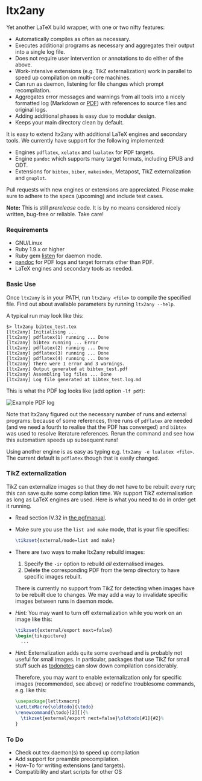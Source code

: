 ltx2any
=======

Yet another LaTeX build wrapper, with one or two nifty features:

 * Automatically compiles as often as necessary.
 * Executes additional programs as necessary and aggregates their output into
   a single log file.
 * Does not require user intervention or annotations to do either of the above.
 * Work-intensive extensions (e.g. TikZ externalization) work in parallel to
   speed up compilation on multi-core machines.
 * Can run as daemon, listening for file changes which prompt recompilation.
 * Aggregates error messages and warnings from all tools into a nicely formatted 
   log (Markdown or [PDF](https://f.cloud.github.com/assets/1488534/937836/3e58c1e4-00ec-11e3-961c-9166c9c8d3c2.png)) 
   with references to source files and original logs.
 * Adding additional phases is easy due to modular design.
 * Keeps your main directory clean by default.
 
It is easy to extend ltx2any with additional LaTeX engines and secondary tools.
We currently have support for the following implemented:

 * Engines `pdflatex`, `xelatex` and `lualatex` for PDF targets.
 * Engine `pandoc` which supports many target formats, including EPUB and ODT.
 * Extensions for `bibtex`, `biber`, `makeindex`, Metapost, TikZ externalization and `gnuplot`.
 
Pull requests with new engines or extensions are appreciated. Please make sure
to adhere to the specs (upcoming) and include test cases.

**Note:** This is still *prerelease* code. It is by no means considered nicely written, 
bug-free or reliable. Take care!

### Requirements ###

 * GNU/Linux
 * Ruby 1.9.x or higher
 * Ruby gem [listen](https://github.com/guard/listen) for daemon mode.
 * [pandoc](https://github.com/jgm/pandoc) for PDF logs and target formats other than PDF.
 * LaTeX engines and secondary tools as needed.

### Basic Use ###

Once `ltx2any` is in your PATH, run `ltx2any <file>` to compile the specified file.
Find out about available parameters by running `ltx2any --help`.

A typical run may look like this:

```
$> ltx2any bibtex_test.tex 
[ltx2any] Initialising ...
[ltx2any] pdflatex(1) running ... Done
[ltx2any] bibtex running ... Error
[ltx2any] pdflatex(2) running ... Done
[ltx2any] pdflatex(3) running ... Done
[ltx2any] pdflatex(4) running ... Done
[ltx2any] There were 1 error and 3 warnings.
[ltx2any] Output generated at bibtex_test.pdf
[ltx2any] Assembling log files ... Done
[ltx2any] Log file generated at bibtex_test.log.md
```

This is what the PDF log looks like (add option `-lf pdf`):

![Example PDF log](https://f.cloud.github.com/assets/1488534/937836/3e58c1e4-00ec-11e3-961c-9166c9c8d3c2.png)

Note that ltx2any figured out the necessary number of runs and external programs: 
because of some references, three runs of `pdflatex` are needed (and we 
need a fourth to realise that the PDF has converged) and `bibtex` was
used to resolve literature references.
Rerun the command and see how this automatism speeds up subsequent runs!

Using another engine is as easy as typing e.g. `ltx2any -e lualatex <file>`. The
current default is `pdflatex` though that is easily changed.

### TikZ externalization ###

TikZ can externalize images so that they do not have to be rebuilt every run; 
this can save quite some compilation time. We support TikZ externalisation as 
long as LaTeX engines are used. Here is what you need to do in order get it running.

 * Read section IV.32 in [the pgfmanual](http://mirrors.ctan.org/graphics/pgf/base/doc/generic/pgf/pgfmanual.pdf).
 * Make sure you use the `list and make` mode, that is your file specifies:
   
   ```latex
   \tikzset{external/mode=list and make}
   ```
        
 * There are two ways to make ltx2any rebuild images:
    1. Specify the `-ir` option to rebuild *all* externalised images.
    2. Delete the corresponding PDF from the temp directory to have specific
      images rebuilt.
      
   There is currently no support from TikZ for detecting when images have to be
   rebuilt due to changes. We may add a way to invalidate specific images between
   runs in daemon mode.
     
 * *Hint:* You may want to turn off externalization while you work on an image 
    like this:
    
    ```latex
    \tikzset{external/export next=false}
    \begin{tikzpicture}
      ...
    ```
         
 * *Hint:* Externalization adds quite some overhead and is probably not useful
    for small images. In particular, packages that use TikZ for small stuff
    such as [todonotes](http://ctan.org/pkg/todonotes) can slow down compilation
    considerably.
    
    Therefore, you may want to enable externalization only for specific images
    (recommended, see above) or redefine troublesome commands, e.g. like this:

    ```latex
    \usepackage{letltxmacro}
    \LetLtxMacro{\oldtodo}{\todo}
    \renewcommand{\todo}[2][]{%
      \tikzset{external/export next=false}\oldtodo[#1]{#2}%
    }
    ```

### To Do ###
 
 * Check out tex daemon(s) to speed up compilation
 * Add support for preamble precompilation.
 * How-To for writing extensions (and targets).
 * Compatibility and start scripts for other OS
